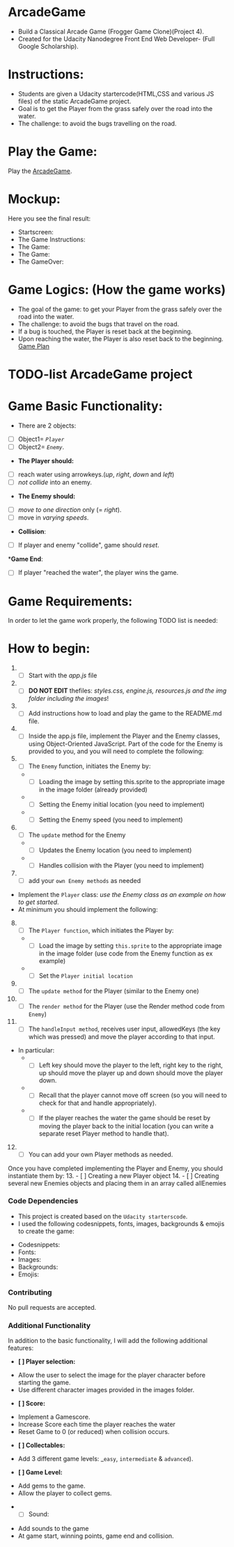 # ArcadeGame
- Build a Classical Arcade Game (Frogger Game Clone)(Project 4).
- Created for the Udacity Nanodegree Front End Web Developer- (Full Google Scholarship).

# Instructions:
- Students are given a Udacity startercode(HTML,CSS and various JS files) of the static ArcadeGame project.
- Goal is to get the Player from the grass safely over the road into the water.
- The challenge: to avoid the bugs travelling on the road. 

# Play the Game:
Play the [ArcadeGame]().

# Mockup:
Here you see the final result:
- Startscreen:
- The Game Instructions:
- The Game:
- The Game:
- The GameOver:

# Game Logics: (How the game works)
- The goal of the game: to get your Player from the grass safely over the road into the water.
- The challenge: to avoid the bugs that travel on the road. 
- If a bug is touched, the Player is reset back at the beginning. 
- Upon reaching the water, the Player is also reset back to the beginning.
[Game Plan]()

# TODO-list ArcadeGame project
# Game Basic Functionality:
* There are 2 objects: 
-  [ ] Object1= _`Player`_ 
 - [ ] Object2= _`Enemy`_.

* __The __Player__ should:__
-  [ ] reach water using arrowkeys.(_up_, _right_, _down_ and _left_) 
 - [ ] _not collide_ into an enemy.

* __The __Enemy__ should:__
-  [ ] _move to one direction_ only (= _right_).
-  [ ] move in _varying speeds_.

* __Collision__:
-  [ ] If player and enemy "collide", game should _reset_.

*__Game End__:
-  [ ] If player "reached the water", the player wins the game.

# Game Requirements:
In order to let the game work properly, the following TODO list is needed:

# How to begin:
1. - [ ] Start with the _app.js_ file
2. - [ ] **DO NOT EDIT** thefiles: _styles.css, engine.js, resources.js and the img folder including the images_!
3. - [ ] Add instructions how to load and play the game to the README.md file.
4. - [ ] Inside the app.js file, implement the Player and the Enemy classes, using Object-Oriented JavaScript. Part of the code for the Enemy is provided to you, and you will need to complete the following:
5. - [ ] The `Enemy` function, initiates the Enemy by:
    * - [ ] Loading the image by setting this.sprite to the appropriate image in the image folder (already provided)
    * - [ ] Setting the Enemy initial location (you need to implement)
    * - [ ] Setting the Enemy speed (you need to implement)
6. - [ ] The `update` method for the Enemy
    * - [ ] Updates the Enemy location (you need to implement)
    * - [ ] Handles collision with the Player (you need to implement)
7. - [ ] add your `own Enemy methods` as needed

- Implement the `Player` class: _use the Enemy class as an example on how to get started_. 
- At minimum you should implement the following:
8. - [ ] The `Player function`, which initiates the Player by:
    * - [ ] Load the image by setting `this.sprite` to the appropriate image in the image folder (use code from the Enemy function as ex example)
    * - [ ] Set the `Player initial location`
9. - [ ] The `update method` for the Player (similar to the Enemy one)
10. - [ ] The `render method` for the Player (use the Render method code from `Enemy`)
11. - [ ] The `handleInput method`, receives user input, allowedKeys (the key which was pressed) and move the player according to that input. 
- In particular:
    * - [ ] Left key should move the player to the left, right key to the right, up should move the player up and down should move the player down.
    * - [ ] Recall that the player cannot move off screen (so you will need to check for that and handle appropriately).
    * - [ ] If the player reaches the water the game should be reset by moving the player back to the initial location (you can write a separate reset Player method to handle that).
12. - [ ] You can add your own Player methods as needed.

Once you have completed implementing the Player and Enemy, you should instantiate them by:
13. - [ ] Creating a new Player object
14. - [ ] Creating several new Enemies objects and placing them in an array called allEnemies

### Code Dependencies
- This project is created based on the `Udacity starterscode`.
- I used the following codesnippets, fonts, images, backgrounds & emojis to create the game:
*  Codesnippets:
* Fonts:
* Images:
* Backgrounds: 
* Emojis:

### Contributing
No pull requests are accepted.

### Additional Functionality
In addition to the basic functionality, I will add the following additional features: 

* __[ ] Player selection:__ 
- Allow the user to select the image for the player character before starting the game. 
- Use different character images provided in the images folder.

* __[ ] Score:__ 
- Implement a Gamescore. 
- Increase Score each time the player reaches the water
- Reset Game to 0 (or reduced) when collision occurs.

* __[ ] Collectables:__
- Add 3 different game levels: _`easy`, `intermediate` & `advanced`).

* __[ ] Game Level:__ 
- Add gems to the game. 
- Allow the player to collect gems.

* - [ ] Sound: 
- Add sounds to the game 
- At game start, winning points, game end and collision.
